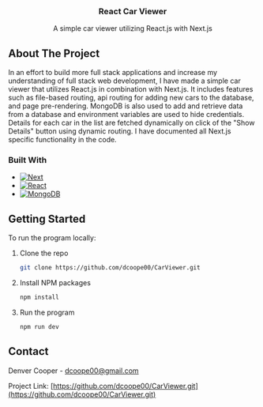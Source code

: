 <a name="readme-top"></a>

<br />
<div align="center">


<h3 align="center">React Car Viewer</h3>

  <p align="center">
   A simple car viewer utilizing React.js with Next.js
    <br />
  </p>
</div>

<!-- ABOUT THE PROJECT -->
## About The Project
In an effort to build more full stack applications and increase my understanding of full stack web development, I have made a simple car viewer that utilizes React.js in combination with Next.js. It includes features such as file-based routing, api routing for adding new cars to the database, and page pre-rendering. MongoDB is also used to add and retrieve data from a database and environment variables are used to hide credentials. Details for each car in the list are fetched dynamically on click of the "Show Details" button using dynamic routing. I have documented all Next.js specific functionality in the code.


### Built With

* [![Next][Next.js]][Next-url]
* [![React][React.js]][React-url]
* [![MongoDB][MongoDB.com]][MongoDB-url]



<!-- GETTING STARTED -->
## Getting Started

To run the program locally:

1. Clone the repo
   ```sh
   git clone https://github.com/dcoope00/CarViewer.git
   ```
2. Install NPM packages
   ```sh
   npm install
   ```
3. Run the program
   ```sh
   npm run dev
   ```




<!-- CONTACT -->
## Contact

Denver Cooper - dcoope00@gmail.com

Project Link: [https://github.com/dcoope00/CarViewer.git](https://github.com/dcoope00/CarViewer.git)





<!-- MARKDOWN LINKS & IMAGES -->
<!-- https://www.markdownguide.org/basic-syntax/#reference-style-links -->

[product-screenshot]: images/screenshot.png
[Next.js]: https://img.shields.io/badge/next.js-000000?style=for-the-badge&logo=nextdotjs&logoColor=white
[Next-url]: https://nextjs.org/
[React.js]: https://img.shields.io/badge/React-20232A?style=for-the-badge&logo=react&logoColor=61DAFB
[React-url]: https://reactjs.org/
[MongoDB.com]: https://img.shields.io/badge/MongoDB-forestgreen?style=for-the-badge&logo=mongodb&link=https%3A%2F%2Fwww.mongodb.com%2F
[MongoDB-url]:  https://mongodb.com/
